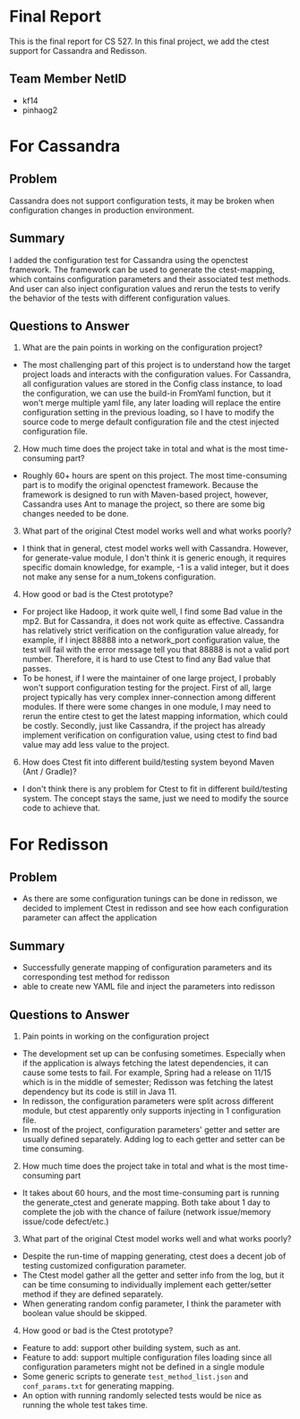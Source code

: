 # Final Report
This is the final report for CS 527. In this final project, we add the ctest support for Cassandra and Redisson.

## Team Member NetID
- kf14
- pinhaog2

# For Cassandra
## Problem
Cassandra does not support configuration tests, it may be broken when configuration changes in production environment.

## Summary
I added the configuration test for Cassandra using the openctest framework. The framework can be used to generate the ctest-mapping, which contains configuration parameters and their associated test methods. And user can also inject configuration values and rerun the tests to verify the behavior of the tests with different configuration values.

## Questions to Answer
1. What are the pain points in working on the configuration project?
- The most challenging part of this project is to understand how the target project loads and interacts with the configuration values. For Cassandra, all configuration values are stored in the Config class instance, to load the configuration, we can use the build-in FromYaml function, but it won't merge multiple yaml file, any later loading will replace the entire configuration setting in the previous loading, so I have to modify the source code to merge default configuration file and the ctest injected configuration file.

2. How much time does the project take in total and what is the most time-consuming part?
- Roughly 60+ hours are spent on this project. The most time-consuming part is to modify the original openctest framework. Because the framework is designed to run with Maven-based project, however, Cassandra uses Ant to manage the project, so there are some big changes needed to be done.

3. What part of the original Ctest model works well and what works poorly?
- I think that in general, ctest model works well with Cassandra. However, for generate-value module, I don't think it is generic enough, it requires specific domain knowledge, for example, -1 is a valid integer, but it does not make any sense for a num_tokens configuration.

4. How good or bad is the Ctest prototype?
- For project like Hadoop, it work quite well, I find some Bad value in the mp2. But for Cassandra, it does not work quite as effective. Cassandra has relatively strict verification on the configuration value already, for example, if I inject 88888 into a network_port configuration value, the test will fail with the error message tell you that 88888 is not a valid port number. Therefore, it is hard to use Ctest to find any Bad value that passes.
- To be honest, if I were the maintainer of one large project, I probably won't support configuration testing for the project. First of all, large project typically has very complex inner-connection among different modules. If there were some changes in one module, I may need to rerun the entire ctest to get the latest mapping information, which could be costly. Secondly, just like Cassandra, if the project has already implement verification on configuration value, using ctest to find bad value may add less value to the project.

6. How does Ctest fit into different build/testing system beyond Maven (Ant / Gradle)?
- I don't think there is any problem for Ctest to fit in different build/testing system. The concept stays the same, just we need to modify the source code to achieve that.

# For Redisson
## Problem
- As there are some configuration tunings can be done in redisson, we decided to implement Ctest in redisson and see how each configuration parameter can affect the application

## Summary
- Successfully generate mapping of configuration parameters and its corresponding test method for redisson
- able to create new YAML file and inject the parameters into redisson

## Questions to Answer
1. Pain points in working on the configuration project
- The development set up can be confusing sometimes. Especially when if the application is always fetching the latest dependencies, it can cause some tests to fail. For example, Spring had a release on 11/15 which is in the middle of semester; Redisson was fetching the latest dependency but its code is still in Java 11.
- In redisson, the configuration parameters were split across different module, but ctest apparently only supports injecting in 1 configuration file.
- In most of the project, configuration parameters' getter and setter are usually defined separately. Adding log to each getter and setter can be time consuming.

2. How much time does the project take in total and what is the most time-consuming part
- It takes about 60 hours, and the most time-consuming part is running the generate_ctest and generate mapping. Both take about 1 day to complete the job with the chance of failure (network issue/memory issue/code defect/etc.)

3. What part of the original Ctest model works well and what works poorly?
- Despite the run-time of mapping generating, ctest does a decent job of testing customized configuration parameter.
- The Ctest model gather all the getter and setter info from the log, but it can be time consuming to individually implement each getter/setter method if they are defined separately.
- When generating random config parameter, I think the parameter with boolean value should be skipped.

4. How good or bad is the Ctest prototype?
- Feature to add: support other building system, such as ant.
- Feature to add: support multiple configuration files loading since all configuration parameters might not be defined in a single module
- Some generic scripts to generate `test_method_list.json` and `conf_params.txt` for generating mapping.
- An option with running randomly selected tests would be nice as running the whole test takes time.
